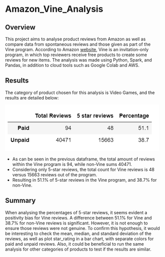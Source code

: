 # Amazon_Vine_Analysis

## Overview

This project aims to analyse product reviews from Amazon as well as compare data from spontaneous reviews and those given as part of the Vine program. According to Amazon [website](https://www.amazon.com/vine/about), Vine is an invitation-only program, in which top reviewers receive free products to create some reviews for new items. The analysis was made using Python, Spark, and Pandas, in addition to cloud tools such as Google Colab and AWS.

## Results

The category of product chosen for this analysis is Video Games, and the results are detailed below:

![Summary](Resources/Summary.png)

- As can be seen in the previous dataframe, the total amount of reviews within the Vine program is 94, while non-Vine sums 40471.
- Considering only 5-star reviews, the total count for Vine reviews is 48 versus 15663 reviews out of the program.
- Resulting in 51.1% of 5-star reviews in the Vine program, and 38.7% for non-Vine.

## Summary

When analysing the percentages of 5-star reviews, it seems evident a positivity bias for Vine reviews. A difference between 51.1% for Vine and 38.7% for non-Vine reviews is significant. However, it is not enough to ensure those reviews were not genuine. To confirm this hypothesis, it would be interesting to check the mean, median, and standard deviation of the reviews, as well as plot star_rating in a bar chart, with separate colors for paid and unpaid reviews. Also, it could be beneficial to run the same analysis for other categories of products to test if the results are similar.